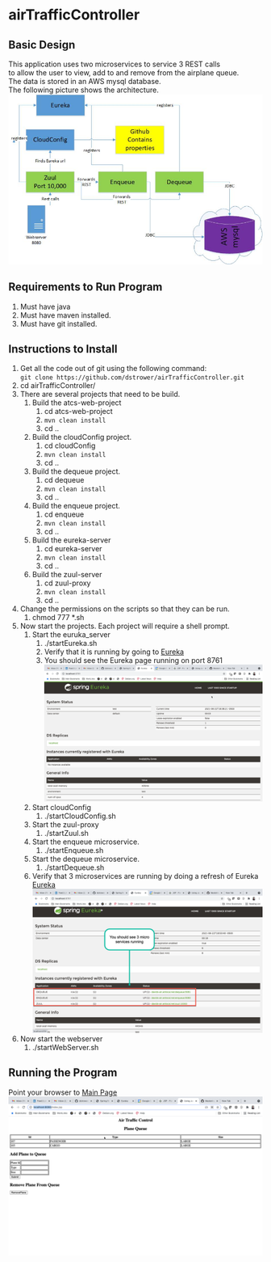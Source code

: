 # airTrafficController

## Basic Design
This application uses two microservices to service 3 REST calls <br>
to allow the user to view, add to and remove from the airplane queue. <br>
The data is stored in an AWS mysql database. <br>
The following picture shows the architecture. <br>
![High Level Design](https://github.com/dstrower/airTrafficController/blob/master/images/microservice.jpg)


## Requirements to Run Program

1. Must have java
1. Must have maven installed.
1. Must have git installed.

## Instructions to Install

1. Get all the code out of git using the following command: <br>
   `git clone https://github.com/dstrower/airTrafficController.git`
1. cd airTrafficController/   
1. There are several projects that need to be build.
    1. Build the  atcs-web-project
        1. cd atcs-web-project
        1. `mvn clean install`
        1. cd ..
    1. Build the cloudConfig project.
        1. cd cloudConfig
        1. `mvn clean install`
        1. cd ..
    1. Build the dequeue project.
        1. cd dequeue
        1.  `mvn clean install`
        1. cd ..
    1. Build the enqueue project.
        1. cd enqueue
        1. `mvn clean install`
        1. cd ..
    1. Build the eureka-server
        1. cd eureka-server
        1. `mvn clean install`
        1. cd ..
    1. Build the zuul-server
        1. cd zuul-proxy
        1. `mvn clean install`
        1. cd ..
1. Change the permissions on the scripts so that they can be run.
    1. chmod 777 *.sh
1. Now start the projects. Each project will require a shell prompt.
    1. Start the euruka_server
        1. ./startEureka.sh
        1. Verify that it is running by going to [Eureka](http://localhost:8761/)
        1. You should see the Eureka page running on port 8761 <br>
           ![Eureka](https://github.com/dstrower/airTrafficController/blob/master/images/EurekaStart.png)
    1. Start cloudConfig
        1. ./startCloudConfig.sh
    1. Start the zuul-proxy
        1.  ./startZuul.sh
    1. Start the enqueue microservice.
        1. ./startEnqueue.sh
    1. Start the dequeue microservice.
        1. ./startDequeue.sh
    1. Verify that 3 microservices are running by doing a refresh of Eureka [Eureka](http://localhost:8761/) <br>
       ![Eureka](https://github.com/dstrower/airTrafficController/blob/master/images/Eureka3.png)
1. Now start the webserver
    1. ./startWebServer.sh
    
## Running the Program

Point your browser to [Main Page](http://localhost:8080/) <br>
![Eureka](https://github.com/dstrower/airTrafficController/blob/master/images/mainWebpage.png)




